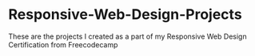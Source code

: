 # Responsive-Web-Design-Projects
These are the projects I created as a part of my Responsive Web Design Certification from Freecodecamp

